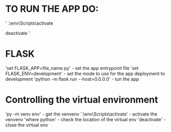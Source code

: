 # TO RUN THE APP DO:
'
.\env\Scripts\activate




deactivate
'

# FLASK
'set FLASK_APP=file_name.py' - set the app entrypoint file
'set FLASK_ENV=development' - set the mode to use for the app deployment to development
'python -m flask run --host=0.0.0.0' - tun the app


# Controlling the virtual environment 
'py -m venv env' - get the venvenv
'.\env\Scripts\activate' - activate the venvenv
'where python' - check the location of the virtual env
'deactivate' - close the virtual env
